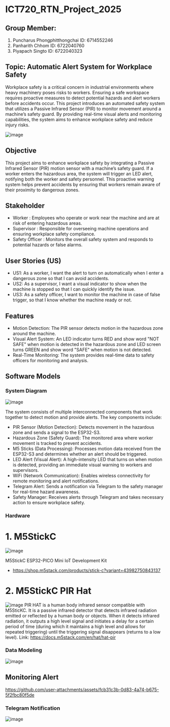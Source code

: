 # ICT720_RTN_Project_2025

## Group Member:                           
1. Puncharus Phongphitthongchai         ID: 6714552246
2. Panharith Chhom                      ID: 6722040760
3. Piyapach Singto                      ID: 6722040323

## Topic: Automatic Alert System for Workplace Safety  
Workplace safety is a critical concern in industrial environments where heavy machinery poses risks to workers. Ensuring a safe workspace requires proactive measures to detect potential hazards and alert workers before accidents occur. This project introduces an automated safety system that utilizes a Passive Infrared Sensor (PIR) to monitor movement around a machine’s safety guard. By providing real-time visual alerts and monitoring capabilities, the system aims to enhance workplace safety and reduce injury risks.

![image](https://github.com/user-attachments/assets/1444af24-c048-4244-a92a-c2dabd568507)



## Objective
This project aims to enhance workplace safety by integrating a Passive Infrared Sensor (PIR) motion sensor with a machine’s safety guard. If a worker enters the hazardous area, the system will trigger an LED alert, notifying both the worker and safety personnel. This proactive warning system helps prevent accidents by ensuring that workers remain aware of their proximity to dangerous zones. 

## Stakeholder
- Worker         : Employees who operate or work near the machine and are at risk of entering hazardous areas.
- Supervisor     : Responsible for overseeing machine operations and ensuring workplace safety compliance.
- Safety Officer : Monitors the overall safety system and responds to potential hazards or false alarms.
   
## User Stories (US)
- US1: As a worker, I want the alert to turn on automatically when I enter a dangerous zone so that I can avoid accidents.
- US2: As a supervisor, I want a visual indicator to show when the machine is stopped so that I can quickly identify the issue.
- US3: As a safety officer, I want to monitor the machine in case of false trigger, so that I know whether the machine ready or not.

## Features
- Motion Detection: The PIR sensor detects motion in the hazardous zone around the machine.
- Visual Alert System: An LED indicator turns RED and show word "NOT SAFE" when motion is detected in the hazardous zone and LED screen turns GREEN and show word "SAFE" when motion is not detected.
- Real-Time Monitoring: The system provides real-time data to safety officers for monitoring and analysis.

## Software Models

### System Diagram 
![image](https://github.com/user-attachments/assets/3ea5552b-59f4-4dc1-af64-419a87b9fac3)


The system consists of multiple interconnected components that work together to detect motion and provide alerts. The key components include:

- PIR Sensor (Motion Detection): Detects movement in the hazardous zone and sends a signal to the ESP32-S3.
- Hazardous Zone (Safety Guard): The monitored area where worker movement is tracked to prevent accidents.
- M5 Sticks (Data Processing): Processes motion data received from the ESP32-S3 and determines whether an alert should be triggered.
- LED Alert (Visual Alert): A high-intensity LED that turns on when motion is detected, providing an immediate visual warning to workers and supervisors.
- WiFi (Network Communication): Enables wireless connectivity for remote monitoring and alert notifications.
- Telegram Alert: Sends a notification via Telegram to the safety manager for real-time hazard awareness.
- Safety Manager: Receives alerts through Telegram and takes necessary action to ensure workplace safety.



### Hardware

# 1. M5StickC
![image](https://github.com/user-attachments/assets/7f0985f2-6643-460d-b90f-8aaab5665339)

M5StickC ESP32-PICO Mini IoT Development Kit
  - https://shop.m5stack.com/products/stick-c?variant=43982750843137
    
# 2. M5StickC PIR Hat
![image](https://github.com/user-attachments/assets/5fd6d676-ee6e-4539-bf4b-e3fe0b94dc2f)
PIR HAT is a human body infrared sensor compatible with M5SticKC. It is a passive infrared detector that detects infrared radiation emitted or reflected by a human body or objects. When it detects infrared radiation, it outputs a high level signal and initiates a delay for a certain period of time (during which it maintains a high level and allows for repeated triggering) until the triggering signal disappears (returns to a low level). 
Link: https://docs.m5stack.com/en/hat/hat-pir

### Data Modeling
![image](https://github.com/user-attachments/assets/fefe4e16-a9e2-462b-9caf-dbe8ebac99f6)


## Monitoring Alert
https://github.com/user-attachments/assets/fcb31c3b-0d83-4a74-b675-5f2fbc80f5de

### Telegram Notification
![image](https://github.com/user-attachments/assets/9b5e1f3b-6392-4d6b-8ca6-88d50f97e9e5) 









